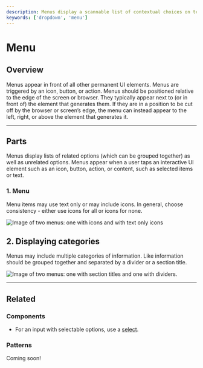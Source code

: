 ```yaml
---
description: Menus display a scannable list of contextual choices on temporary surfaces. They appear when users interact with a button, action, or other control.
keywords: ['dropdown', 'menu']
---
```


# Menu

<ComponentVisual
  figmaUrl=""
  storybookUrl="https://forge.tylerdev.io/main/?path=/story/components-menu--default" />

## Overview 

Menus appear in front of all other permanent UI elements. Menus are triggered by an icon, button, or action. Menus should be positioned relative to the edge of the screen or browser. They typically appear next to (or in front of) the element that generates them. If they are in a position to be cut off by the browser or screen’s edge, the menu can instead appear to the left, right, or above the element that generates it.

---

## Parts 

Menus display lists of related options (which can be grouped together) as well as unrelated options. Menus appear when a user taps an interactive UI element such as an icon, button, action, or content, such as selected items or text.

### 1. Menu 

Menu items may use text only or may include icons. In general, choose consistency - either use icons for all or icons for none.

<ImageBlock padded={false} caption="1. A dropdown may use icons for familiar actions. <br>2. A dropdown may use text only options for domain specific items.">

![Image of two menus: one with icons and with text only icons](/img/components/menu/menu-icons.png)

</ImageBlock>

## 2. Displaying categories

Menus may include multiple categories of information. Like information should be grouped together and separated by a divider or a section title.

<ImageBlock padded={false} caption="1. A menu may be divided into sections using section titles. <br>2. A menu may be divided into sections using dividers.">

![Image of two menus: one with section titles and one with dividers.](/img/components/menu/menu-categories.png)

</ImageBlock>

---

## Related 

### Components 

- For an input with selectable options, use a [select](/components/fields/select).

### Patterns 

Coming soon!
